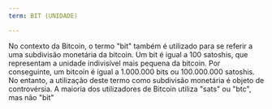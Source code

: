 ```yaml
---
term: BIT (UNIDADE)

---
```

No contexto da Bitcoin, o termo "bit" também é utilizado para se referir a uma subdivisão monetária da bitcoin. Um bit é igual a 100 satoshis, que representam a unidade indivisível mais pequena da bitcoin. Por conseguinte, um bitcoin é igual a 1.000.000 bits ou 100.000.000 satoshis. No entanto, a utilização deste termo como subdivisão monetária é objeto de controvérsia. A maioria dos utilizadores de Bitcoin utiliza "sats" ou "btc", mas não "bit"